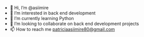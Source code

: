 - 👋 Hi, I’m @asiimire
- 👀 I’m interested in back end development
- 🌱 I’m currently learning Python
- 💞️ I’m looking to collaborate on back end development projects
- 📫 How to reach me patriciaasiimire80@gmail.com

<!---
asiimire/asiimire is a ✨ special ✨ repository because its `README.md` (this file) appears on your GitHub profile.
You can click the Preview link to take a look at your changes.
--->
